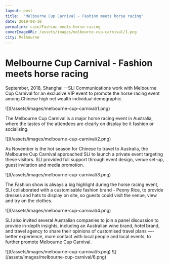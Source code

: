 ```yaml
---
layout: post
title:  "Melbourne Cup Carnival - Fashion meets horse racing"
date: 2019-08-10
permalink: case/Fashion-meets-horse-racing
coverImageURL: /assets/images/melbourne-cup-carnival/1.png
city: Melbourne
---
```

<h1>Melbourne Cup Carnival - Fashion meets horse racing</h1>
<p>
September, 2018, Shanghai —SLI Communications work with Melbourne Cup Carnival for an exclusive VIP event to promote the horse racing event among Chinese high net wealth individual demographic.
</p>
![](/assets/images/melbourne-cup-carnival/1.png)
<p>
The Melbourne Cup Carnival is a major horse racing event in Australia, where the tastes of the attendees are clearly on display be it fashion or socialising.
</p>
![](/assets/images/melbourne-cup-carnival/2.png)
<p>
As November is the hot season for Chinese to travel to Australia, the Melbourne Cup Carnival approached SLI to launch a private event targeting these visitors. SLI provided full support through event design, venue set-up, guest invitation and media promotion.
</p>
![](/assets/images/melbourne-cup-carnival/3.png)
<p>
The Fashion show is always a big highlight during the horse racing event, SLI collaborated with a customisable fashion brand - Peony Rice, to provide dresses and hats to display on site, so guests could visit the venue, view and try on the clothes.
</p>
![](/assets/images/melbourne-cup-carnival/4.png)
<p>
SLI also invited several Australian companies to join a panel discussion to provide in-depth insights, including an Australian wine brand, hotel brand, and travel agency to share their
opinions of customised travel plans —-better experience, more contact with local people and local events, to further promote Melbourne Cup Carnival.
</p>
![](/assets/images/melbourne-cup-carnival/5.png)
![](/assets/images/melbourne-cup-carnival/6.png)
